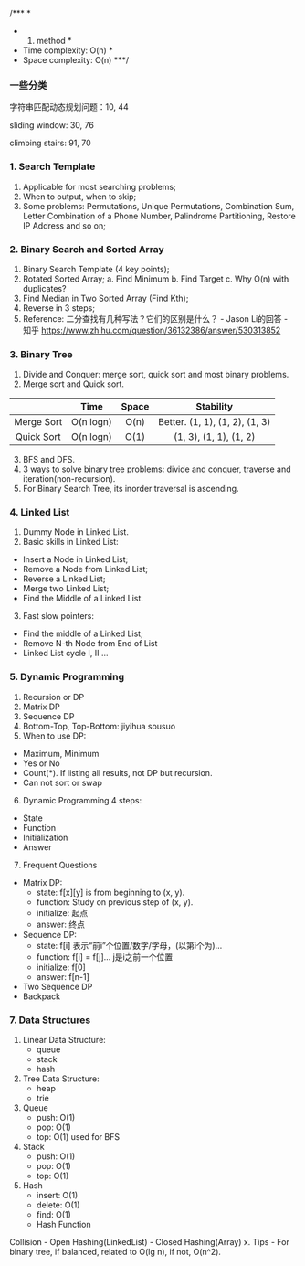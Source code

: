 /***                                                *
 * 1. method                                        *                              
 * Time complexity: O(n)                            *
 * Space complexity: O(n)                         ***/

### 一些分类

字符串匹配动态规划问题：10, 44

sliding window: 30, 76

climbing stairs: 91, 70

### 1. Search Template
1. Applicable for most searching problems;
2. When to output, when to skip;
3. Some problems: Permutations, Unique Permutations, Combination Sum, Letter Combination of a Phone Number, Palindrome Partitioning, Restore IP Address and so on;

### 2. Binary Search and Sorted Array
1. Binary Search Template (4 key points);
2. Rotated Sorted Array;
a. Find Minimum
b. Find Target
c. Why O(n) with duplicates?
3. Find Median in Two Sorted Array (Find Kth);
4. Reverse in 3 steps;
5. Reference: 二分查找有几种写法？它们的区别是什么？ - Jason Li的回答 - 知乎
https://www.zhihu.com/question/36132386/answer/530313852


### 3. Binary Tree
1. Divide and Conquer: merge sort, quick sort and most binary problems.
2. Merge sort and Quick sort.

||Time|Space|Stability|
|:-:|:-:|:-:|:-:|
|Merge Sort|O(n logn)|O(n)|Better. (1, 1), (1, 2), (1, 3)|
|Quick Sort|O(n logn)|O(1)|(1, 3), (1, 1), (1, 2)|
3. BFS and DFS.
4. 3 ways to solve binary tree problems: divide and conquer, traverse and iteration(non-recursion).
5. For Binary Search Tree, its inorder traversal is ascending.

### 4. Linked List
1. Dummy Node in Linked List.
2. Basic skills in Linked List:
- Insert a Node in Linked List;
- Remove a Node from Linked List;
- Reverse a Linked List;
- Merge two Linked List;
- Find the Middle of a Linked List.
3. Fast slow pointers:
- Find the middle of a Linked List;
- Remove N-th Node from End of List
- Linked List cycle I, II
...

### 5. Dynamic Programming
1. Recursion or DP
2. Matrix DP
3. Sequence DP
4. Bottom-Top, Top-Bottom: jiyihua sousuo
5. When to use DP:
- Maximum, Minimum
- Yes or No
- Count(*). If listing all results, not DP but recursion.
- Can not sort or swap
6. Dynamic Programming 4 steps:
- State
- Function
- Initialization
- Answer
7. Frequent Questions
- Matrix DP: 
    - state: f[x][y] is from beginning to (x, y). 
    - function: Study on previous step of (x, y).
    - initialize: 起点
    - answer: 终点
- Sequence DP: 
    - state: f[i] 表示“前i”个位置/数字/字母，(以第i个为)...
    - function: f[i] = f[j]... j是i之前一个位置
    - initialize: f[0]
    - answer: f[n-1]
- Two Sequence DP
- Backpack 

### 7. Data Structures
1. Linear Data Structure:
    - queue
    - stack
    - hash
2. Tree Data Structure:
    - heap
    - trie
3. Queue
    - push: O(1)
    - pop: O(1)
    - top: O(1)
used for BFS
4. Stack
    - push: O(1)
    - pop: O(1)
    - top: O(1)
5. Hash
    - insert: O(1)
    - delete: O(1)
    - find: O(1)
    - Hash Function

Collision
    - Open Hashing(LinkedList)
    - Closed Hashing(Array)
x. Tips
    - For binary tree, if balanced, related to O(lg n), if not, O(n^2).
